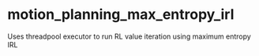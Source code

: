 # motion_planning_max_entropy_irl
Uses threadpool executor to run RL value iteration using maximum entropy IRL
